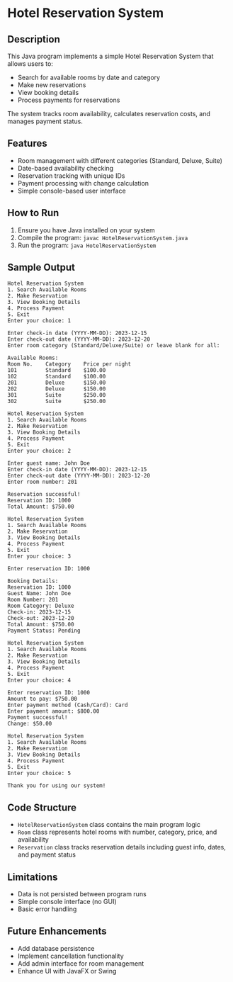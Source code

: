 # Hotel Reservation System

## Description
This Java program implements a simple Hotel Reservation System that allows users to:
- Search for available rooms by date and category
- Make new reservations
- View booking details
- Process payments for reservations

The system tracks room availability, calculates reservation costs, and manages payment status.

## Features
- Room management with different categories (Standard, Deluxe, Suite)
- Date-based availability checking
- Reservation tracking with unique IDs
- Payment processing with change calculation
- Simple console-based user interface

## How to Run
1. Ensure you have Java installed on your system
2. Compile the program: `javac HotelReservationSystem.java`
3. Run the program: `java HotelReservationSystem`

## Sample Output

```
Hotel Reservation System
1. Search Available Rooms
2. Make Reservation
3. View Booking Details
4. Process Payment
5. Exit
Enter your choice: 1

Enter check-in date (YYYY-MM-DD): 2023-12-15
Enter check-out date (YYYY-MM-DD): 2023-12-20
Enter room category (Standard/Deluxe/Suite) or leave blank for all: 

Available Rooms:
Room No.    Category    Price per night
101         Standard    $100.00
102         Standard    $100.00
201         Deluxe      $150.00
202         Deluxe      $150.00
301         Suite       $250.00
302         Suite       $250.00

Hotel Reservation System
1. Search Available Rooms
2. Make Reservation
3. View Booking Details
4. Process Payment
5. Exit
Enter your choice: 2

Enter guest name: John Doe
Enter check-in date (YYYY-MM-DD): 2023-12-15
Enter check-out date (YYYY-MM-DD): 2023-12-20
Enter room number: 201

Reservation successful!
Reservation ID: 1000
Total Amount: $750.00

Hotel Reservation System
1. Search Available Rooms
2. Make Reservation
3. View Booking Details
4. Process Payment
5. Exit
Enter your choice: 3

Enter reservation ID: 1000

Booking Details:
Reservation ID: 1000
Guest Name: John Doe
Room Number: 201
Room Category: Deluxe
Check-in: 2023-12-15
Check-out: 2023-12-20
Total Amount: $750.00
Payment Status: Pending

Hotel Reservation System
1. Search Available Rooms
2. Make Reservation
3. View Booking Details
4. Process Payment
5. Exit
Enter your choice: 4

Enter reservation ID: 1000
Amount to pay: $750.00
Enter payment method (Cash/Card): Card
Enter payment amount: $800.00
Payment successful!
Change: $50.00

Hotel Reservation System
1. Search Available Rooms
2. Make Reservation
3. View Booking Details
4. Process Payment
5. Exit
Enter your choice: 5

Thank you for using our system!
```

## Code Structure
- `HotelReservationSystem` class contains the main program logic
- `Room` class represents hotel rooms with number, category, price, and availability
- `Reservation` class tracks reservation details including guest info, dates, and payment status

## Limitations
- Data is not persisted between program runs
- Simple console interface (no GUI)
- Basic error handling

## Future Enhancements
- Add database persistence
- Implement cancellation functionality
- Add admin interface for room management
- Enhance UI with JavaFX or Swing
